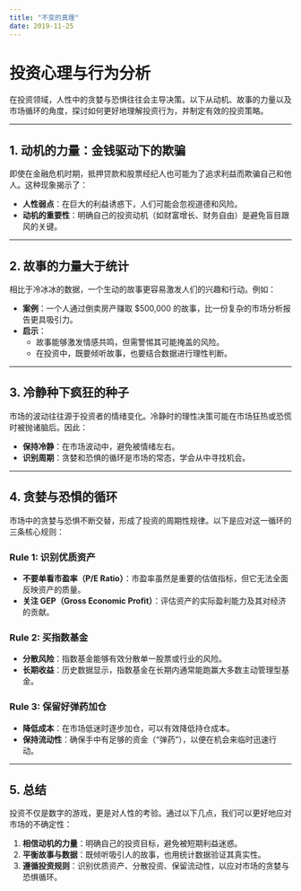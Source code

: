 ```yaml
---
title: "不变的真理"
date: 2019-11-25
---
```


# 投资心理与行为分析

在投资领域，人性中的贪婪与恐惧往往会主导决策。以下从动机、故事的力量以及市场循环的角度，探讨如何更好地理解投资行为，并制定有效的投资策略。

---

## 1. 动机的力量：金钱驱动下的欺骗

即使在金融危机时期，抵押贷款和股票经纪人也可能为了追求利益而欺骗自己和他人。这种现象揭示了：

- **人性弱点**：在巨大的利益诱惑下，人们可能会忽视道德和风险。
- **动机的重要性**：明确自己的投资动机（如财富增长、财务自由）是避免盲目跟风的关键。

---

## 2. 故事的力量大于统计

相比于冷冰冰的数据，一个生动的故事更容易激发人们的兴趣和行动。例如：

- **案例**：一个人通过倒卖房产赚取 $500,000 的故事，比一份复杂的市场分析报告更具吸引力。
- **启示**：
  - 故事能够激发情感共鸣，但需警惕其可能掩盖的风险。
  - 在投资中，既要倾听故事，也要结合数据进行理性判断。

---

## 3. 冷静种下疯狂的种子

市场的波动往往源于投资者的情绪变化。冷静时的理性决策可能在市场狂热或恐慌时被抛诸脑后。因此：

- **保持冷静**：在市场波动中，避免被情绪左右。
- **识别周期**：贪婪和恐惧的循环是市场的常态，学会从中寻找机会。

---

## 4. 贪婪与恐惧的循环

市场中的贪婪与恐惧不断交替，形成了投资的周期性规律。以下是应对这一循环的三条核心规则：

### Rule 1: 识别优质资产
- **不要单看市盈率（P/E Ratio）**：市盈率虽然是重要的估值指标，但它无法全面反映资产的质量。
- **关注 GEP（Gross Economic Profit）**：评估资产的实际盈利能力及其对经济的贡献。

### Rule 2: 买指数基金
- **分散风险**：指数基金能够有效分散单一股票或行业的风险。
- **长期收益**：历史数据显示，指数基金在长期内通常能跑赢大多数主动管理型基金。

### Rule 3: 保留好弹药加仓
- **降低成本**：在市场低迷时逐步加仓，可以有效降低持仓成本。
- **保持流动性**：确保手中有足够的资金（“弹药”），以便在机会来临时迅速行动。

---

## 5. 总结

投资不仅是数字的游戏，更是对人性的考验。通过以下几点，我们可以更好地应对市场的不确定性：

1. **相信动机的力量**：明确自己的投资目标，避免被短期利益迷惑。
2. **平衡故事与数据**：既倾听吸引人的故事，也用统计数据验证其真实性。
3. **遵循投资规则**：识别优质资产、分散投资、保留流动性，以应对市场的贪婪与恐惧循环。
